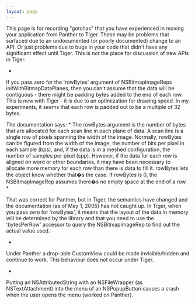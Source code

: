 ```yaml
---
layout: page
---
```


This page is for recording "gotchas" that you have experienced in moving your application from Panther to Tiger. These may be problems that surfaced due to an undocumented (or poorly documented) change to an API. Or just problems due to bugs in your code that didn't have any significant effect until Tiger. This is *not* the place for discussion of new APIs in Tiger.



*
If you pass zero for the 'rowBytes' argument of NSBitmapImageRep<nowiki/>s initWithBitmapDataPlanes, then you can't assume that the data will be contiguous - there might be padding bytes added to the end of each row. This is new with Tiger - it is due to an optimization for drawing speed. In my experiments, it seems that each row is padded out to be a multiple of 32 bytes.

The documentation says:
*
The rowBytes argument is the number of bytes that are allocated for each scan line in each plane of data. A scan line is a single row of pixels spanning the width of the image.
Normally, rowBytes can be figured from the width of the image, the number of bits per pixel in each sample (bps), and, if the data is in a meshed configuration, the number of samples per pixel (spp). However, if the data for each row is aligned on word or other boundaries, it may have been necessary to allocate more memory for each row than there is data to fill it. rowBytes lets the object know whether that�s the case. If rowBytes is 0, the NSBitmapImageRep assumes there�s no empty space at the end of a row.
*

That was correct for Panther, but in Tiger, the semantics have changed and the documentation (as of May 1, 2005) has not caught up. In Tiger, when you pass zero for 'rowBytes', it means that the layout of the data in memory will be determined by the library and that you need to use the 'bytesPerRow' accessor to query the NSBitmapImageRep to find out the actual value used.

*
Under Panther a drop-able CustomView could be made invisible/hidden and continue to work. This behaviour does not occur under Tiger. 

*
Putting an NSAttributedString with an NSFileWrapper (as NSTextAttachment) into the menu of an NSPopupButton causes a crash when the user opens the menu (worked on Panther).
